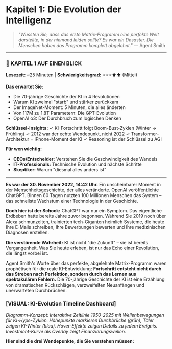 # Kapitel 1: Die Evolution der Intelligenz

> *"Wussten Sie, dass das erste Matrix-Programm eine perfekte Welt darstellte, in der niemand leiden sollte? Es war ein Desaster. Die Menschen haben das Programm komplett abgelehnt."* — Agent Smith

---

### 📄 KAPITEL 1 AUF EINEN BLICK

**Lesezeit:** ~25 Minuten | **Schwierigkeitsgrad:** ⭐⭐⭐⬆⬆ (Mittel)

**Das erwartet Sie:**
- Die 70-jährige Geschichte der KI in 4 Revolutionen
- Warum KI zweimal "starb" und stärker zurückkam
- Der ImageNet-Moment: 5 Minuten, die alles änderten
- Von 117M zu 1.8T Parametern: Die GPT-Evolution
- OpenAI o3: Der Durchbruch zum logischen Denken

**Schlüssel-Insights:**
✓ KI-Fortschritt folgt Boom-Bust-Zyklen (Winter → Frühling)
✓ 2012 war der echte Wendepunkt, nicht 2022
✓ Transformer-Architektur = iPhone-Moment der KI
✓ Reasoning ist der Schlüssel zu AGI

**Für wen wichtig:**
- **CEOs/Entscheider:** Verstehen Sie die Geschwindigkeit des Wandels
- **IT-Professionals:** Technische Evolution und nächste Schritte
- **Skeptiker:** Warum "diesmal alles anders ist"

---

**Es war der 30. November 2022, 14:42 Uhr.** Ein unscheinbarer Moment in der Menschheitsgeschichte, der alles veränderte. OpenAI veröffentlichte ChatGPT. Binnen 60 Tagen nutzten 100 Millionen Menschen das System – das schnellste Wachstum einer Technologie in der Geschichte.

**Doch hier ist der Schock:** ChatGPT war nur ein Symptom. Das eigentliche Erdbeben hatte bereits Jahre zuvor begonnen. Während Sie 2019 noch über Alexa schmunzelten, trainierten tech-Giganten heimlich Systeme, die heute Ihre E-Mails schreiben, Ihre Bewerbungen bewerten und Ihre medizinischen Diagnosen erstellen.

**Die verstörende Wahrheit:** KI ist nicht "die Zukunft" – sie ist bereits Vergangenheit. Was Sie heute erleben, ist nur das Echo einer Revolution, die längst vorbei ist.

Agent Smith's Worte über das perfekte, abgelehnte Matrix-Programm waren prophétisch für die reale KI-Entwicklung: **Fortschritt entsteht nicht durch das Streben nach Perfektion, sondern durch das Lernen aus spektakulären Fehlern.** Die 70-jährige Geschichte der KI ist eine Erzählung von dramatischen Rückschlägen, verzweifelten Neuanfängen und unerwarteten Durchbrüchen.

### [VISUAL: KI-Evolution Timeline Dashboard]
*Diagramm-Konzept: Interaktive Zeitlinie 1950-2025 mit Wellenbewegungen für KI-Hype-Zyklen. Höhepunkte markieren Durchbrüche (grün), Täler zeigen KI-Winter (blau). Hover-Effekte zeigen Details zu jedem Ereignis. Investment-Kurve als Overlay zeigt Finanzierungswellen.*

**Hier sind die drei Wendepunkte, die Sie verstehen müssen:**